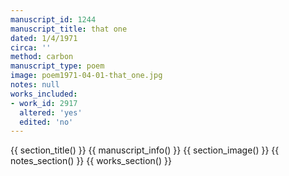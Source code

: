 ```yaml
---
manuscript_id: 1244
manuscript_title: that one
dated: 1/4/1971
circa: ''
method: carbon
manuscript_type: poem
image: poem1971-04-01-that_one.jpg
notes: null
works_included:
- work_id: 2917
  altered: 'yes'
  edited: 'no'
---
```


{{ section_title() }}
{{ manuscript_info() }}
{{ section_image() }}
{{ notes_section() }}
{{ works_section() }}
